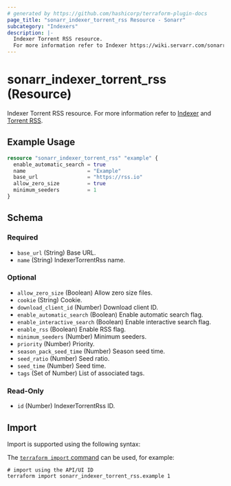```yaml
---
# generated by https://github.com/hashicorp/terraform-plugin-docs
page_title: "sonarr_indexer_torrent_rss Resource - Sonarr"
subcategory: "Indexers"
description: |-
  Indexer Torrent RSS resource.
  For more information refer to Indexer https://wiki.servarr.com/sonarr/settings#indexers and Torrent RSS https://wiki.servarr.com/sonarr/supported#torrentrssindexer.
---
```


# sonarr_indexer_torrent_rss (Resource)

<!-- subcategory:Indexers -->
Indexer Torrent RSS resource.
For more information refer to [Indexer](https://wiki.servarr.com/sonarr/settings#indexers) and [Torrent RSS](https://wiki.servarr.com/sonarr/supported#torrentrssindexer).

## Example Usage

```terraform
resource "sonarr_indexer_torrent_rss" "example" {
  enable_automatic_search = true
  name                    = "Example"
  base_url                = "https://rss.io"
  allow_zero_size         = true
  minimum_seeders         = 1
}
```

<!-- schema generated by tfplugindocs -->
## Schema

### Required

- `base_url` (String) Base URL.
- `name` (String) IndexerTorrentRss name.

### Optional

- `allow_zero_size` (Boolean) Allow zero size files.
- `cookie` (String) Cookie.
- `download_client_id` (Number) Download client ID.
- `enable_automatic_search` (Boolean) Enable automatic search flag.
- `enable_interactive_search` (Boolean) Enable interactive search flag.
- `enable_rss` (Boolean) Enable RSS flag.
- `minimum_seeders` (Number) Minimum seeders.
- `priority` (Number) Priority.
- `season_pack_seed_time` (Number) Season seed time.
- `seed_ratio` (Number) Seed ratio.
- `seed_time` (Number) Seed time.
- `tags` (Set of Number) List of associated tags.

### Read-Only

- `id` (Number) IndexerTorrentRss ID.

## Import

Import is supported using the following syntax:

The [`terraform import` command](https://developer.hashicorp.com/terraform/cli/commands/import) can be used, for example:

```shell
# import using the API/UI ID
terraform import sonarr_indexer_torrent_rss.example 1
```
